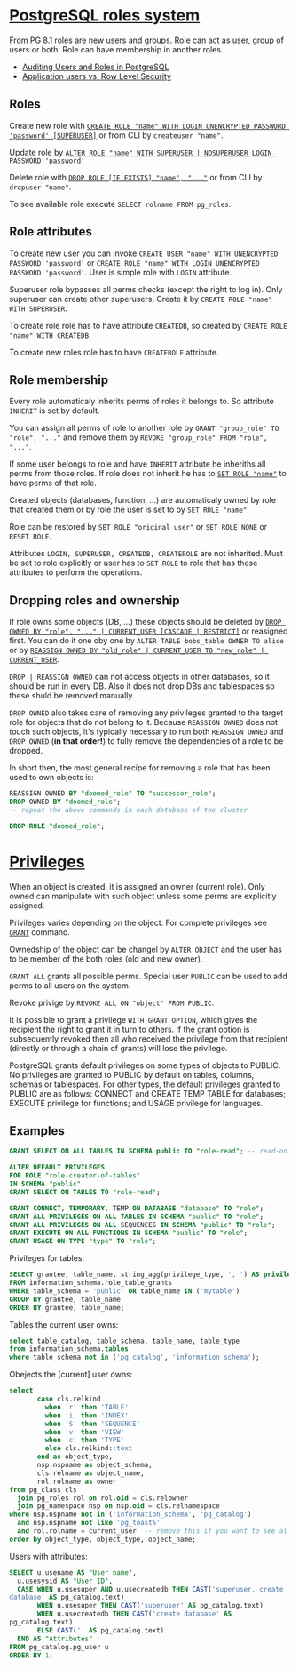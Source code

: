 # [PostgreSQL roles system](http://www.postgresql.org/docs/current/static/user-manag.html)

From PG 8.1 roles are new users and groups. Role can act as user, group of users or both. Role can have membership in another roles.

- [Auditing Users and Roles in PostgreSQL](http://blog.2ndquadrant.com/auditing-users-and-roles-in-postgresql/)
- [Application users vs. Row Level Security](http://blog.2ndquadrant.com/application-users-vs-row-level-security/)

## Roles
Create new role with [`CREATE ROLE "name" WITH LOGIN UNENCRYPTED PASSWORD 'password' [SUPERUSER]`](http://www.postgresql.org/docs/current/static/sql-createrole.html) or from CLI by `createuser "name"`.

Update role by [`ALTER ROLE "name" WITH SUPERUSER | NOSUPERUSER LOGIN PASSWORD 'password'`](http://www.postgresql.org/docs/current/static/sql-alterrole.html)

Delete role with [`DROP ROLE [IF EXISTS] "name", "..."`](http://www.postgresql.org/docs/current/static/sql-droprole.html) or from CLI by `dropuser "name"`.

To see available role execute `SELECT rolname FROM pg_roles`.

## Role attributes
To create new user you can invoke `CREATE USER "name" WITH UNENCRYPTED PASSWORD 'password'` or `CREATE ROLE "name" WITH LOGIN UNENCRYPTED PASSWORD 'password'`. User is simple role with `LOGIN` attribute.

Superuser role bypasses all perms checks (except the right to log in). Only superuser can create other superusers. Create it by `CREATE ROLE "name" WITH SUPERUSER`.

To create role role has to have attribute `CREATEDB`, so created by `CREATE ROLE "name" WITH CREATEDB`.

To create new roles role has to have `CREATEROLE` attribute.

## Role membership
Every role automaticaly inherits perms of roles it belongs to. So attribute `INHERIT` is set by default.

You can assign all perms of role to another role by `GRANT "group_role" TO "role", "..."` and remove them by `REVOKE "group_role" FROM "role", "..."`.

If some user belongs to role and have `INHERIT` attribute he inheriths all perms from those roles. If role does not inherit he has to [`SET ROLE "name"`](http://www.postgresql.org/docs/current/static/sql-set-role.html) to have perms of that role.

Created objects (databases, function, ...) are automaticaly owned by role that created them or by role the user is set to by `SET ROLE "name"`.

Role can be restored by `SET ROLE "original_user"` or `SET ROLE NONE` or `RESET ROLE`.

Attributes `LOGIN, SUPERUSER, CREATEDB, CREATEROLE` are not inherited. Must be set to role explicitly or user has to `SET ROLE` to role that has these attributes to perform the operations.

## Dropping roles and ownership
If role owns some objects (DB, ...) these objects should be deleted by [`DROP OWNED BY "role", "..." | CURRENT_USER [CASCADE | RESTRICT]`](http://www.postgresql.org/docs/current/static/sql-drop-owned.html) or reasigned first. You can do it one oby one by `ALTER TABLE bobs_table OWNER TO alice` or by [`REASSIGN OWNED BY "old_role" | CURRENT_USER TO "new_role" | CURRENT_USER`](http://www.postgresql.org/docs/current/static/sql-reassign-owned.html).

`DROP | REASSIGN OWNED` can not access objects in other databases, so it should be run in every DB. Also it does not drop DBs and tablespaces so these shuld be removed manually.

`DROP OWNED` also takes care of removing any privileges granted to the target role for objects that do not belong to it. Because `REASSIGN OWNED` does not touch such objects, it's typically necessary to run both `REASSIGN OWNED` and `DROP OWNED` (**in that order!**) to fully remove the dependencies of a role to be dropped.

In short then, the most general recipe for removing a role that has been used to own objects is:

```sql
REASSIGN OWNED BY "doomed_role" TO "successor_role";
DROP OWNED BY "doomed_role";
-- repeat the above commands in each database of the cluster

DROP ROLE "doomed_role";
```

# [Privileges](http://www.postgresql.org/docs/current/static/ddl-priv.html)
When an object is created, it is assigned an owner (current role). Only owned can manipulate with such object unless some perms are explicitly assigned.

Privileges varies depending on the object. For complete privileges see [`GRANT`](http://www.postgresql.org/docs/current/static/sql-grant.html) command.

Ownedship of the object can be changel by `ALTER OBJECT` and the user has to be member of the both roles (old and new owner).

`GRANT ALL` grants all possible perms. Special user `PUBLIC` can be used to add perms to all users on the system.

Revoke privige by `REVOKE ALL ON "object" FROM PUBLIC`.

It is possible to grant a privilege `WITH GRANT OPTION`, which gives the recipient the right to grant it in turn to others. If the grant option is subsequently revoked then all who received the privilege from that recipient (directly or through a chain of grants) will lose the privilege.

PostgreSQL grants default privileges on some types of objects to PUBLIC. No privileges are granted to PUBLIC by default on tables, columns, schemas or tablespaces. For other types, the default privileges granted to PUBLIC are as follows: CONNECT and CREATE TEMP TABLE for databases; EXECUTE privilege for functions; and USAGE privilege for languages.

## Examples

```sql
GRANT SELECT ON ALL TABLES IN SCHEMA public TO "role-read"; -- read-only access to DB
```

```sql
ALTER DEFAULT PRIVILEGES
FOR ROLE "role-creator-of-tables"
IN SCHEMA "public"
GRANT SELECT ON TABLES TO "role-read";
```

```sql
GRANT CONNECT, TEMPORARY, TEMP ON DATABASE "database" TO "role";
GRANT ALL PRIVILEGES ON ALL TABLES IN SCHEMA "public" TO "role";
GRANT ALL PRIVILEGES ON ALL SEQUENCES IN SCHEMA "public" TO "role";
GRANT EXECUTE ON ALL FUNCTIONS IN SCHEMA "public" TO "role";
GRANT USAGE ON TYPE "type" TO "role";
```

Privileges for tables:
```sql
SELECT grantee, table_name, string_agg(privilege_type, ', ') AS privileges
FROM information_schema.role_table_grants
WHERE table_schema = 'public' OR table_name IN ('mytable')
GROUP BY grantee, table_name
ORDER BY grantee, table_name;
```

Tables the current user owns:
```sql
select table_catalog, table_schema, table_name, table_type
from information_schema.tables
where table_schema not in ('pg_catalog', 'information_schema');
```

Obejects the [current] user owns:
```sql
select
       case cls.relkind
         when 'r' then 'TABLE'
         when 'i' then 'INDEX'
         when 'S' then 'SEQUENCE'
         when 'v' then 'VIEW'
         when 'c' then 'TYPE'
         else cls.relkind::text
       end as object_type,
       nsp.nspname as object_schema,
       cls.relname as object_name,
       rol.rolname as owner
from pg_class cls
  join pg_roles rol on rol.oid = cls.relowner
  join pg_namespace nsp on nsp.oid = cls.relnamespace
where nsp.nspname not in ('information_schema', 'pg_catalog')
  and nsp.nspname not like 'pg_toast%'
  and rol.rolname = current_user  -- remove this if you want to see all objects
order by object_type, object_type, object_name;
```
Users with attributes:
```sql
SELECT u.usename AS "User name",
  u.usesysid AS "User ID",
  CASE WHEN u.usesuper AND u.usecreatedb THEN CAST('superuser, create
database' AS pg_catalog.text)
       WHEN u.usesuper THEN CAST('superuser' AS pg_catalog.text)
       WHEN u.usecreatedb THEN CAST('create database' AS
pg_catalog.text)
       ELSE CAST('' AS pg_catalog.text)
  END AS "Attributes"
FROM pg_catalog.pg_user u
ORDER BY 1;
```
